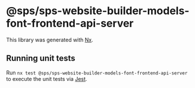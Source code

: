 # @sps/sps-website-builder-models-font-frontend-api-server

This library was generated with [Nx](https://nx.dev).

## Running unit tests

Run `nx test @sps/sps-website-builder-models-font-frontend-api-server` to execute the unit tests via [Jest](https://jestjs.io).

